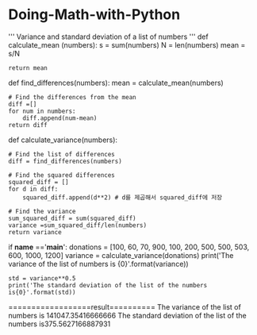 # Doing-Math-with-Python
'''
Variance and standard deviation of a list of numbers
'''
def calculate_mean (numbers):
    s = sum(numbers)
    N = len(numbers)
    mean = s/N
    
    return mean
def find_differences(numbers):
    mean = calculate_mean(numbers)
    
    # Find the differences from the mean
    diff =[]
    for num in numbers:
        diff.append(num-mean)
    return diff
def calculate_variance(numbers):
    
    # Find the list of differences
    diff = find_differences(numbers)
    
    # Find the squared differences
    squared_diff = []
    for d in diff:
        squared_diff.append(d**2) # d를 제곱해서 squared_diff에 저장 
        
    # Find the variance
    sum_squared_diff = sum(squared_diff)
    variance =sum_squared_diff/len(numbers)
    return variance
if __name__ =='__main__':
    donations = [100, 60, 70, 900, 100, 200, 500, 500, 503, 600, 1000, 1200]
    variance = calculate_variance(donations)
    print('The variance of the list of numbers is {0}'.format(variance))
    
    std = variance**0.5
    print('The standard deviation of the list of the numbers is{0}'.format(std))
==================result==========
The variance of the list of numbers is 141047.35416666666
The standard deviation of the list of the numbers is375.5627166887931
